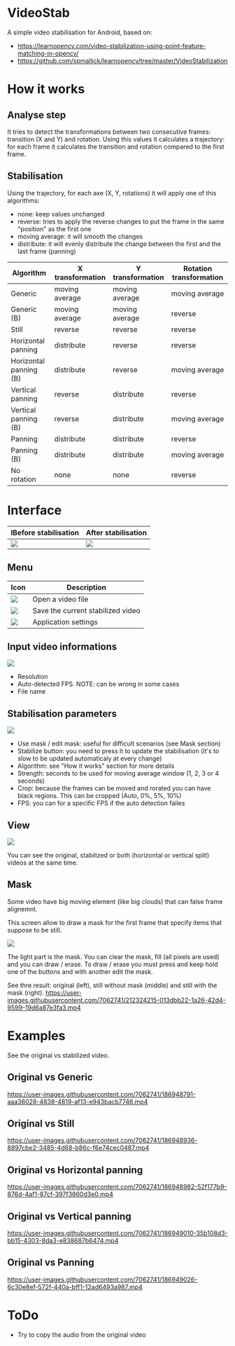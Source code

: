 # VideoStab

A simple video stabilisation for Android, based on:
* https://learnopencv.com/video-stabilization-using-point-feature-matching-in-opencv/
* https://github.com/spmallick/learnopencv/tree/master/VideoStabilization

# How it works

## Analyse step

It tries to detect the transformations between two consecutive frames: transition (X and Y) and rotation.
Using this values it calculates a trajectory: for each frame it calculates the transition and rotation compared to the first frame.

## Stabilisation

Using the trajectory, for each axe (X, Y, rotations) it will apply one of this algorithms:
* none: keep values unchanged
* reverse: tries to apply the reverse changes to put the frame in the same "position" as the first one
* moving average: it will smooth the changes
* distribute: it will evenly distribute the change between the first and the last frame (panning)

Algorithm | X transformation | Y transformation | Rotation transformation
-- | -- | -- | --
Generic | moving average | moving average | moving average
Generic (B) | moving average | moving average | reverse
Still | reverse | reverse | reverse
Horizontal panning | distribute | reverse | reverse
Horizontal panning (B) | distribute | reverse | moving average
Vertical panning | reverse | distribute | reverse
Vertical panning (B) | reverse | distribute | moving average
Panning | distribute | distribute | reverse
Panning (B) | distribute | distribute | moving average
No rotation | none | none | reverse

# Interface
lBefore stabilisation | After stabilisation
--- | ---
![](screenshot/main_no_stab.jpg) | ![](screenshot/main_stab.jpg)

## Menu

Icon | Description
--- | ---
![](screenshot/menu_open.jpg) | Open a video file
![](screenshot/menu_save.jpg) | Save the current stabilized video
![](screenshot/menu_settings.jpg) | Application settings

## Input video informations

![](screenshot/input_video_info.jpg)
* Resolution
* Auto-detected FPS. NOTE: can be wrong in some cases
* File name

## Stabilisation parameters

![](screenshot/stabilisation.jpg)

* Use mask / edit mask: useful for difficult scenarios (see Mask section)
* Stabilize button: you need to press it to update the stabilisation (it's to slow to be updated automaticaly at every change)
* Algorithm: see "How it works" section for more details
* Strength: seconds to be used for moving average window (1, 2, 3 or 4 seconds)
* Crop: because the frames can be moved and rorated you can have black regions. This can be cropped (Auto, 0%, 5%, 10%)
* FPS: you can for a specific FPS if the auto detection failes

## View

![](screenshot/view.jpg)

You can see the original, stabilized or both (horizontal or vertical split) videos at the same time.

## Mask

Some video have big moving element (like big clouds) that can false frame alignemnt.

This screen allow to draw a mask for the first frame that specify items that suppose to be still.

![](screenshot/edit_mask_small.jpg)

The light part is the mask.
You can clear the mask, fill (all pixels are used) and you can draw / erase.
To draw / erase you must press and keep hold one of the buttons and with another edit the mask.

See thre result: original (left), still without mask (middle) and still with the mask (right).
https://user-images.githubusercontent.com/7062741/212324215-013dbb22-1a26-42d4-9599-19d6a87e3fa3.mp4

# Examples

See the original vs stabilized video.

## Original vs Generic
https://user-images.githubusercontent.com/7062741/186948791-aaa36028-4838-4819-af13-e943bacb7746.mp4

## Original vs Still
https://user-images.githubusercontent.com/7062741/186948936-8897cbe2-3485-4d68-b86c-f6e74cec0487.mp4

## Original vs Horizontal panning
https://user-images.githubusercontent.com/7062741/186948982-52f177b9-876d-4af1-87cf-397f3860d3e0.mp4

## Original vs Vertical panning
https://user-images.githubusercontent.com/7062741/186949010-35b108d3-bb15-4303-8da3-e838687b6474.mp4

## Original vs Panning
https://user-images.githubusercontent.com/7062741/186949026-6c30e8ef-572f-440a-bff1-12ad6493a987.mp4

# ToDo

* Try to copy the audio from the original video
